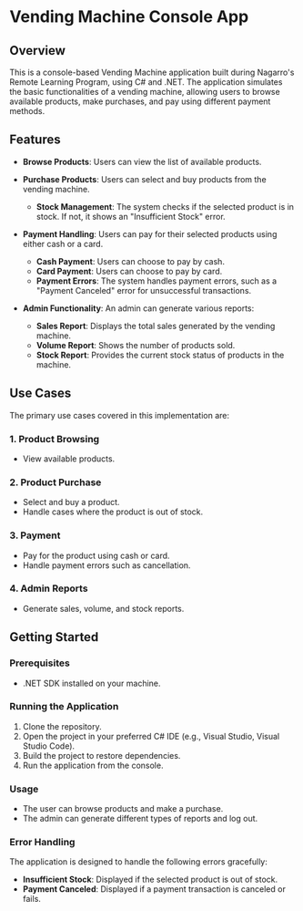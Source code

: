 # Vending Machine Console App

## Overview
This is a console-based Vending Machine application built during Nagarro's Remote Learning Program, using C# and .NET. The application simulates the basic functionalities of a vending machine, allowing users to browse available products, make purchases, and pay using different payment methods.

## Features
- **Browse Products**: Users can view the list of available products.
  
- **Purchase Products**: Users can select and buy products from the vending machine.
  - **Stock Management**: The system checks if the selected product is in stock. If not, it shows an "Insufficient Stock" error.
    
- **Payment Handling**: Users can pay for their selected products using either cash or a card.
  - **Cash Payment**: Users can choose to pay by cash.
  - **Card Payment**: Users can choose to pay by card.
  - **Payment Errors**: The system handles payment errors, such as a "Payment Canceled" error for unsuccessful transactions.
    
- **Admin Functionality**: An admin can generate various reports:
  - **Sales Report**: Displays the total sales generated by the vending machine.
  - **Volume Report**: Shows the number of products sold.
  - **Stock Report**: Provides the current stock status of products in the machine.

## Use Cases
The primary use cases covered in this implementation are:

### 1. **Product Browsing**
   - View available products.

### 2. **Product Purchase**
   - Select and buy a product.
   - Handle cases where the product is out of stock.

### 3. **Payment**
   - Pay for the product using cash or card.
   - Handle payment errors such as cancellation.

### 4. **Admin Reports**
   - Generate sales, volume, and stock reports.

## Getting Started

### Prerequisites
- .NET SDK installed on your machine.

### Running the Application
1. Clone the repository.
2. Open the project in your preferred C# IDE (e.g., Visual Studio, Visual Studio Code).
3. Build the project to restore dependencies.
4. Run the application from the console.

### Usage
- The user can browse products and make a purchase.
- The admin can generate different types of reports and log out.

### Error Handling
The application is designed to handle the following errors gracefully:
- **Insufficient Stock**: Displayed if the selected product is out of stock.
- **Payment Canceled**: Displayed if a payment transaction is canceled or fails.
